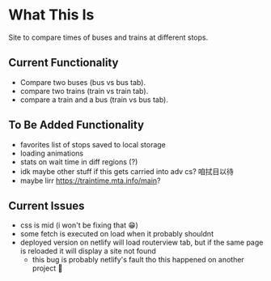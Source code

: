 # What This Is
Site to compare times of buses and trains at different stops.
## Current Functionality
- Compare two buses (bus vs bus tab).
- compare two trains (train vs train tab).
- compare a train and a bus (train vs bus tab). 
## To Be Added Functionality
- favorites list of stops saved to local storage
- loading animations
- stats on wait time in diff regions (?)
- idk maybe other stuff if this gets carried into adv cs? 咱拭目以待
- maybe lirr https://traintime.mta.info/main?
## Current Issues
- css is mid (i won't be fixing that 😁)
- some fetch is executed on load when it probably shouldnt
- deployed version on netlify will load routerview tab, but if the same page is reloaded it will display a site not found
  - this bug is probably netlify's fault tho this happened on another project 🗿
